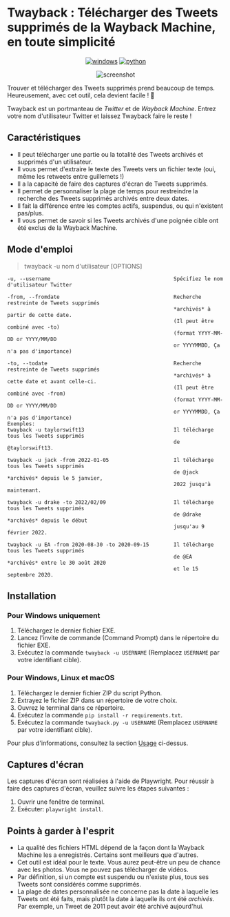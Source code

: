 # Twayback : Télécharger des Tweets supprimés de la Wayback Machine, en toute simplicité
<div align="center">
  

[![windows](https://img.shields.io/badge/Télécharger-le%20fichier%20EXE-blue?style=for-the-badge&logo=Microsoft)](https://github.com/Mennaruuk/twayback/releases/download/03%2F09%2F2022/twayback.exe)
[![python](https://img.shields.io/badge/Télécharger-Script%20Python-red?style=for-the-badge&logo=python)](https://github.com/Mennaruuk/twayback/releases/download/03%2F09%2F2022/twayback.zip)
  
  
![screenshot](https://i.imgur.com/5YP0U4l.jpg)

</div>

Trouver et télécharger des Tweets supprimés prend beaucoup de temps. Heureusement, avec cet outil, cela devient facile ! 🎂

Twayback est un portmanteau de *Twitter* et de *Wayback Machine*. Entrez votre nom d'utilisateur Twitter et laissez Twayback faire le reste !

## Caractéristiques
 - Il peut télécharger une partie ou la totalité des Tweets archivés et supprimés d'un utilisateur.
 - Il vous permet d'extraire le texte des Tweets vers un fichier texte (oui, même les retweets entre guillemets !)
 - Il a la capacité de faire des captures d'écran de Tweets supprimés.
 - Il permet de personnaliser la plage de temps pour restreindre la recherche des Tweets supprimés archivés entre deux dates.
 - Il fait la différence entre les comptes actifs, suspendus, ou qui n'existent pas/plus.
 - Il vous permet de savoir si les Tweets archivés d'une poignée cible ont été exclus de la Wayback Machine.

## Mode d'emploi
>    twayback -u nom d'utilisateur [OPTIONS]
    
    -u, --username                                        Spécifiez le nom d'utilisateur Twitter
    
    -from, --fromdate                                     Recherche restreinte de Tweets supprimés
                                                          *archivés* à partir de cette date.
                                                          (Il peut être combiné avec -to)
                                                          (format YYYY-MM-DD or YYYY/MM/DD
                                                          or YYYYMMDD, Ça n'a pas d'importance)
                                            
    -to, --todate                                         Recherche restreinte de Tweets supprimés
                                                          *archivés* à cette date et avant celle-ci.
                                                          (Il peut être combiné avec -from)
                                                          (format YYYY-MM-DD or YYYY/MM/DD
                                                          or YYYYMMDD, Ça n'a pas d'importance)
    Exemples:
    twayback -u taylorswift13                             Il télécharge tous les Tweets supprimés
                                                          de @taylorswift13.
    
    twayback -u jack -from 2022-01-05                     Il télécharge tous les Tweets supprimés
                                                          de @jack *archivés* depuis le 5 janvier,
                                                          2022 jusqu'à maintenant.
    
    twayback -u drake -to 2022/02/09                      Il télécharge tous les Tweets supprimés
                                                          de @drake *archivés* depuis le début
                                                          jusqu'au 9 février 2022.
    
    twayback -u EA -from 2020-08-30 -to 2020-09-15        Il télécharge tous les Tweets supprimés
                                                          de @EA *archivés* entre le 30 août 2020
                                                          et le 15 septembre 2020.

## Installation
### Pour Windows uniquement
 1. Téléchargez le dernier fichier EXE.
 2. Lancez l'invite de commande (Command Prompt) dans le répertoire du fichier EXE.
 3. Exécutez la commande `twayback -u USERNAME` (Remplacez `USERNAME` par votre identifiant cible).

### Pour Windows, Linux et macOS
 1. Téléchargez le dernier fichier ZIP du script Python.
 2. Extrayez le fichier ZIP dans un répertoire de votre choix.
 3. Ouvrez le terminal dans ce répertoire.
 4. Exécutez la commande `pip install -r requirements.txt`.
 5. Exécutez la commande `twayback.py -u USERNAME` (Remplacez `USERNAME` par votre identifiant cible).


Pour plus d'informations, consultez la section [Usage](#usage) ci-dessus.

## Captures d'écran
Les captures d'écran sont réalisées à l'aide de Playwright. Pour réussir à faire des captures d'écran, veuillez suivre les étapes suivantes :
 1. Ouvrir une fenêtre de terminal.
 2. Exécuter: `playwright install`.



## Points à garder à l'esprit
 - La qualité des fichiers HTML dépend de la façon dont la Wayback Machine les a enregistrés. Certains sont meilleurs que d'autres.
 - Cet outil est idéal pour le texte. Vous aurez peut-être un peu de chance avec les photos. Vous ne pouvez pas télécharger de vidéos.
 - Par définition, si un compte est suspendu ou n'existe plus, tous ses Tweets sont considérés comme supprimés.
 - La plage de dates personnalisée ne concerne pas la date à laquelle les Tweets ont été faits, mais plutôt la date à laquelle ils ont été _archivés_. Par exemple, un Tweet de 2011 peut avoir été archivé aujourd'hui.
